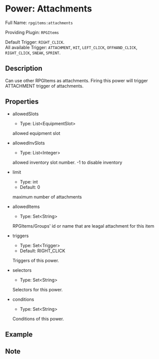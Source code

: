 # Power: Attachments

<!-- This file is generated ingame by `/rpgitem gen-wiki`. -->
<!-- Please only edit between "beginCustomXXXX" and "endCustomXXXX".  -->
<!-- If you want to edit description of this power or property, -->
<!-- please edit corresponding section in "resources/lang/en_US.yml" -->

Full Name: `rpgitems:attachments`

Providing Plugin: `RPGItems`

Default Trigger: `RIGHT_CLICK`.  
All available Trigger: `ATTACHMENT`, `HIT`, `LEFT_CLICK`, `OFFHAND_CLICK`, `RIGHT_CLICK`, `SNEAK`, `SPRINT`.

<!-- beginCustomHeader -->
<!-- endCustomHeader -->

## Description

Can use other RPGItems as attachments. Firing this power will trigger ATTACHMENT trigger of attachments.
<!-- beginCustomDescription -->
<!-- endCustomDescription -->

## Properties

* allowedSlots

  * Type: List&lt;EquipmentSlot&gt;

  allowed equipment slot

* allowedInvSlots

  * Type: List&lt;Integer&gt;

  allowed inventory slot number. -1 to disable inventory

* limit

  * Type: int
  * Default: 0

  maximum number of attachments

* allowedItems

  * Type: Set&lt;String&gt;

  RPGItems/Groups' id or name that are leagal attachment for this item

* triggers

  * Type: Set&lt;Trigger&gt;
  * Default: RIGHT_CLICK

  Triggers of this power.

* selectors

  * Type: Set&lt;String&gt;

  Selectors for this power.

* conditions

  * Type: Set&lt;String&gt;

  Conditions of this power.

<!-- beginCustomProperties -->
<!-- endCustomProperties -->

## Example

<!-- beginCustomExample -->
<!-- endCustomExample -->

## Note

<!-- beginCustomNote -->
<!-- endCustomNote -->